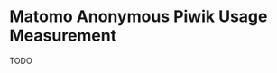 # Matomo Anonymous Piwik Usage Measurement

TODO

<!--
https://github.com/matomo-org/plugin-AnonymousPiwikUsageMeasurement
-->

